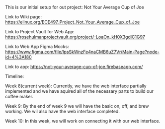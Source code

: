 This is our initial setup for out project: Not Your Average Cup of Joe

Link to Wiki page: https://elinux.org/ECE497_Project_Not_Your_Average_Cup_of_Joe

Link to Project Vault for Web App: https://rosehulmanprojectvault.org/project/-LoaOn_kH0X3gdlC1G97

Link to Web App Figma Mocks: https://www.figma.com/file/IpsSkWnzFe4naCMB6uZ7Vr/Main-Page?node-id=4%3A180

Link to app: https://not-your-average-cup-of-joe.firebaseapp.com/


Timeline:

Week 8(current week): Currently, we have the web interface partially implemented and we have aquired all of the necessary parts to build our coffee maker.

Week 9: By the end of week 9 we will have the basic on, off, and brew working. We wil also have the web interface completed.

Week 10: In this week, we will work on connecting it with our web interface.
